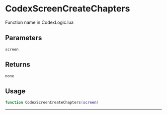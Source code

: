 # CodexScreenCreateChapters
Function name in CodexLogic.lua
## Parameters
`screen`
## Returns
`none`
## Usage
```lua
function CodexScreenCreateChapters(screen)
```
---
